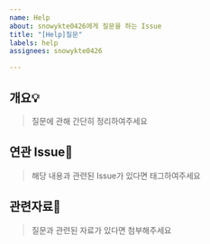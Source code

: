 ```yaml
---
name: Help
about: snowykte0426에게 질문을 하는 Issue
title: "[Help]질문"
labels: help
assignees: snowykte0426

---
```


개요💡
---
> 질문에 관해 간단히 정리하여주세요

연관 Issue📜
---
> 해당 내용과 관련된 Issue가 있다면 태그하여주세요

관련자료📑
---
> 질문과 관련된 자료가 있다면 첨부해주세요
